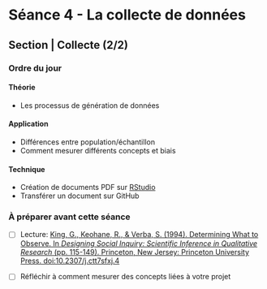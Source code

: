 # Séance 4 - La collecte de données
## Section | Collecte (2/2)

### Ordre du jour
#### Théorie
- Les processus de génération de données


#### Application
- Différences entre population/échantillon
- Comment mesurer différents concepts et biais


#### Technique
- Création de documents PDF sur [RStudio](https://rstudio.com/products/rstudio/)
- Transférer un document sur GitHub

### À préparer avant cette séance
- [ ] Lecture: [King, G., Keohane, R., & Verba, S. (1994). Determining What to Observe. In *Designing Social Inquiry: Scientific Inference in Qualitative Research* (pp. 115-149). Princeton, New Jersey: Princeton University Press. doi:10.2307/j.ctt7sfxj.4](https://books.google.fr/books?id=A7VFF-JR3b8C&lpg=PP1&pg=PA115#v=onepage&q&f=false)
- [ ] Réfléchir à comment mesurer des concepts liées à votre projet

